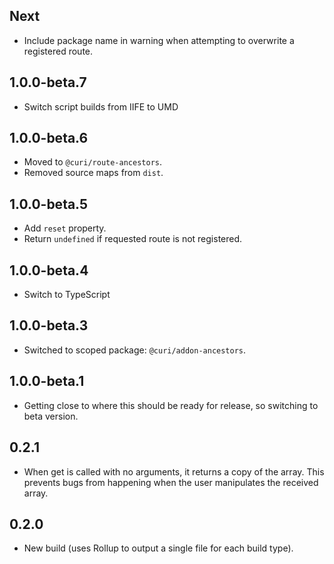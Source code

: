 ## Next

- Include package name in warning when attempting to overwrite a registered route.

## 1.0.0-beta.7

- Switch script builds from IIFE to UMD

## 1.0.0-beta.6

- Moved to `@curi/route-ancestors`.
- Removed source maps from `dist`.

## 1.0.0-beta.5

- Add `reset` property.
- Return `undefined` if requested route is not registered.

## 1.0.0-beta.4

- Switch to TypeScript

## 1.0.0-beta.3

- Switched to scoped package: `@curi/addon-ancestors`.

## 1.0.0-beta.1

- Getting close to where this should be ready for release, so switching to beta version.

## 0.2.1

- When get is called with no arguments, it returns a copy of the array. This prevents bugs from happening when the user manipulates the received array.

## 0.2.0

- New build (uses Rollup to output a single file for each build type).
